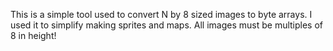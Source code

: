 This is a simple tool used to convert N by 8 sized images to byte arrays.
I used it to simplify making sprites and maps.
All images must be multiples of 8 in height!

